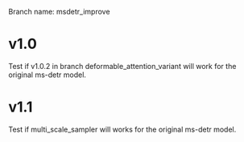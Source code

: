 Branch name: msdetr_improve

# v1.0
Test if v1.0.2 in branch deformable_attention_variant will work for the original ms-detr model.

# v1.1
Test if multi_scale_sampler will works for the original ms-detr model.